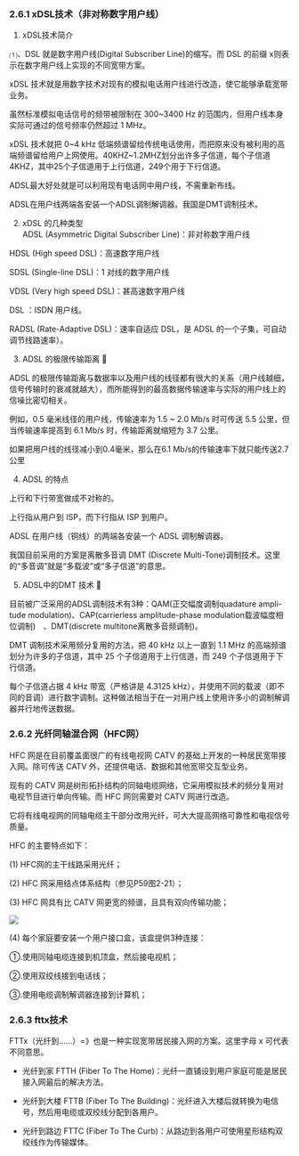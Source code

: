 ### 2.6.1 xDSL技术（非对称数字用户线）

1. xDSL技术简介

⑴、DSL 就是数字用户线\(Digital Subscriber Line\)的缩写。而 DSL 的前缀 x则表示在数字用户线上实现的不同宽带方案。 

xDSL 技术就是用数字技术对现有的模拟电话用户线进行改造，使它能够承载宽带业务。

虽然标准模拟电话信号的频带被限制在 300~3400 Hz 的范围内，但用户线本身实际可通过的信号频率仍然超过 1 MHz。

xDSL 技术就把 0~4 kHz 低端频谱留给传统电话使用，而把原来没有被利用的高端频谱留给用户上网使用。40KHZ~1.2MHZ划分出许多子信道，每个子信道4KHZ，其中25个子信道用于上行信道，249个用于下行信道。

ADSL最大好处就是可以利用现有电话网中用户线，不需重新布线。

ADSL在用户线两端各安装一个ADSL调制解调器。我国是DMT调制技术。



  
2. xDSL 的几种类型   
ADSL \(Asymmetric Digital Subscriber Line\)：非对称数字用户线

HDSL \(High speed DSL\)：高速数字用户线

SDSL \(Single-line DSL\)：1 对线的数字用户线

VDSL \(Very high speed DSL\)：甚高速数字用户线

DSL ：ISDN 用户线。

RADSL \(Rate-Adaptive DSL\)：速率自适应 DSL，是 ADSL 的一个子集，可自动调节线路速率）。  


3. ADSL 的极限传输距离 

ADSL 的极限传输距离与数据率以及用户线的线径都有很大的关系（用户线越细，信号传输时的衰减就越大），而所能得到的最高数据传输速率与实际的用户线上的信噪比密切相关。

例如，0.5 毫米线径的用户线，传输速率为 1.5 ~ 2.0 Mb/s 时可传送 5.5 公里，但当传输速率提高到 6.1 Mb/s 时，传输距离就缩短为 3.7 公里。

如果把用户线的线径减小到0.4毫米，那么在6.1 Mb/s的传输速率下就只能传送2.7公里  


4. ADSL 的特点

上行和下行带宽做成不对称的。

上行指从用户到 ISP，而下行指从 ISP 到用户。

ADSL 在用户线（铜线）的两端各安装一个 ADSL 调制解调器。

我国目前采用的方案是离散多音调 DMT \(Discrete Multi-Tone\)调制技术。这里的“多音调”就是“多载波”或“多子信道”的意思。  


5. ADSL中的DMT 技术 

目前被广泛采用的ADSL调制技术有3种：QAM\(正交幅度调制quadature ampli-　tude modulation\)、CAP\(carrierless amplitude-phase modulation载波幅度相位调制\)　、DMT\(discrete multitone离散多音频调制\)。

  
DMT 调制技术采用频分复用的方法，把 40 kHz 以上一直到 1.1 MHz 的高端频谱划分为许多的子信道，其中 25 个子信道用于上行信道，而 249 个子信道用于下行信道。

每个子信道占据 4 kHz 带宽（严格讲是 4.3125 kHz），并使用不同的载波（即不同的音调）进行数字调制。这种做法相当于在一对用户线上使用许多小的调制解调器并行地传送数据。

### 2.6.2 光纤同轴混合网（HFC网）

HFC 网是在目前覆盖面很广的有线电视网 CATV 的基础上开发的一种居民宽带接入网。除可传送 CATV 外，还提供电话、数据和其他宽带交互型业务。

现有的 CATV 网是树形拓扑结构的同轴电缆网络，它采用模拟技术的频分复用对电视节目进行单向传输。而 HFC 网则需要对 CATV 网进行改造。

它将有线电视网的同轴电缆主干部分改用光纤，可大大提高网络可靠性和电视信号质量。

HFC 的主要特点如下：

\(1\) HFC网的主干线路采用光纤；

\(2\) HFC 网采用结点体系结构（参见P59图2-21）；

\(3\) HFC 网具有比 CATV 网更宽的频谱，且具有双向传输功能；

![](/assets/HFC.png)

\(4\) 每个家庭要安装一个用户接口盒，该盒提供3种连接：

①.使用同轴电缆连接到机顶盒，然后接电视机；

②.使用双绞线接到电话线；

③.使用电缆调制解调器连接到计算机；

### 2.6.3 fttx技术
FTTx（光纤到……）=》也是一种实现宽带居民接入网的方案。这里字母 x 可代表不同意思。

- 光纤到家 FTTH (Fiber To The Home)：光纤一直铺设到用户家庭可能是居民接入网最后的解决方法。

- 光纤到大楼 FTTB (Fiber To The Building)：光纤进入大楼后就转换为电信号，然后用电缆或双绞线分配到各用户。

- 光纤到路边 FTTC (Fiber To The Curb)：从路边到各用户可使用星形结构双绞线作为传输媒体。
